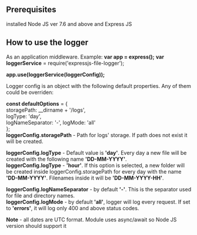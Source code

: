

Prerequisites
-----------
installed Node JS ver 7.6 and above and Express JS


How to use the logger
----------------------------

As an application middleware. Example:
 **var app = express();**
 **var loggerService** = require('expressjs-file-logger');  

 **app.use(loggerService(loggerConfig));**
 
 Logger config is an object with the following default properties. Any of them could be overriden:  
 
 **const defaultOptions** = {  
    storagePath: __dirname + '/logs',   
    logType: 'day',  
    logNameSeparator: '-',
    logMode: 'all'  
};  
**loggerConfig.storagePath** - Path for logs' storage. If path does not exist it will be created.  

**loggerConfig.logType** - Default value is **'day'**. Every day a new file will be created with the following name **'DD-MM-YYYY'**.   
**loggerConfig.logType** - **'hour'**. If this option is selected, a new folder will be created inside loggerConfig.storagePath for every day with the name **'DD-MM-YYYY'**. Filenames inside it will be **'DD-MM-YYYY-HH'**.  

**loggerConfig.logNameSeparator** - by default **'-'**. This is the separator used for file and directory names.  
**loggerConfig.logMode** - by default **'all'**, logger will log every request. If set to **'errors'**, it will log only 400 and above status codes.

**Note** - all dates are UTC format. Module uses async/await so Node JS version should support it

